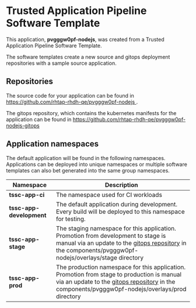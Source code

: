 # Trusted Application Pipeline Software Template

This application, **pvgggw0pf-nodejs**, was created from a Trusted Application Pipeline Software Template.

The software templates create a new source and gitops deployment repositories with a sample source application. 

## Repositories

The source code for your application can be found in [https://github.com/rhtap-rhdh-qe/pvgggw0pf-nodejs ](https://github.com/rhtap-rhdh-qe/pvgggw0pf-nodejs ).
 
The gitops repository, which contains the kubernetes manifests for the application can be found in 
[https://github.com/rhtap-rhdh-qe/pvgggw0pf-nodejs-gitops ](https://github.com/rhtap-rhdh-qe/pvgggw0pf-nodejs-gitops ) 

## Application namespaces 

The default application will be found in the following namespaces. Applications can be deployed into unique namespaces or multiple software templates can also bet generated into the same group namespaces.  

|  Namespace   |  Description   |  
| -------- | -------- |
| **tssc-app-ci** | The namespace used for CI workloads |
| **tssc-app-development** | The default application during development. Every build will be deployed to this namespace for testing. |
| **tssc-app-stage** | The staging namespace for this application. Promotion from development to stage is manual via an update to the [gitops repository](https://github.com/rhtap-rhdh-qe/pvgggw0pf-nodejs-gitops ) in the components/pvgggw0pf-nodejs/overlays/stage directory |
| **tssc-app-prod** | The production namespace for this application. Promotion from stage to production is manual via an update to the [gitops repository](https://github.com/rhtap-rhdh-qe/pvgggw0pf-nodejs-gitops ) in the components/pvgggw0pf-nodejs/overlays/prod directory |